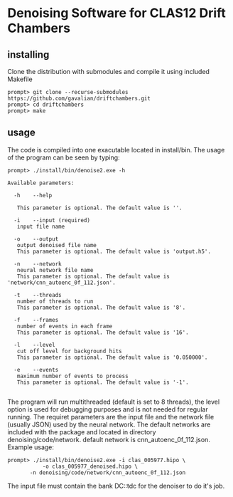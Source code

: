 # Denoising Software for CLAS12 Drift Chambers

## installing

Clone the distribution with submodules and compile it using included Makefile

```
prompt> git clone --recurse-submodules https://github.com/gavalian/driftchambers.git
prompt> cd driftchambers
prompt> make
```

## usage

The code is compiled into one exacutable located in install/bin. The usage
of the program can be seen by typing:

```
prompt> ./install/bin/denoise2.exe -h

Available parameters:

  -h	--help
   
   This parameter is optional. The default value is ''.

  -i	--input	(required)
   input file name

  -o	--output
   output denoised file name
   This parameter is optional. The default value is 'output.h5'.

  -n	--network
   neural network file name
   This parameter is optional. The default value is 'network/cnn_autoenc_0f_112.json'.

  -t	--threads
   number of threads to run
   This parameter is optional. The default value is '8'.

  -f	--frames
   number of events in each frame
   This parameter is optional. The default value is '16'.

  -l	--level
   cut off level for background hits
   This parameter is optional. The default value is '0.050000'.

  -e	--events
   maximum number of events to process
   This parameter is optional. The default value is '-1'.
   
```

The program will run multithreaded (default is set to 8 threads), the level
option is used for debugging purposes and is not needed for regular running.
The requiret parameters are the input file and the network file (usually JSON)
used by the neural network. The default networks are included with the package and
located in directory denoising/code/network. default network is cnn_autoenc_0f_112.json.
Example usage:

```
prompt> ./install/bin/denoise2.exe -i clas_005977.hipo \
           -o clas_005977_denoised.hipo \
	   -n denoising/code/network/cnn_autoenc_0f_112.json
```

The input file must contain the bank DC::tdc for the denoiser to do it's job.
